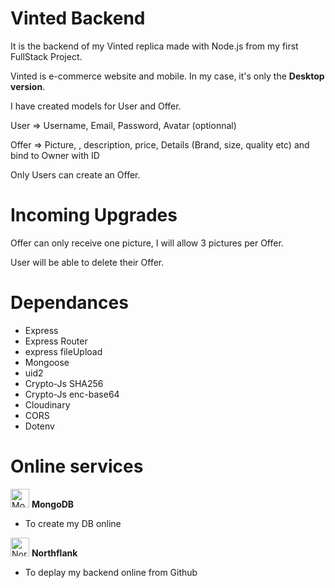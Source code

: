 # Vinted Backend

It is the backend of my Vinted replica made with Node.js from my first FullStack Project.

Vinted is e-commerce website and mobile. In my case, it's only the **Desktop version**.

I have created models for User and Offer.

User => Username, Email, Password, Avatar (optionnal)

Offer => Picture, , description, price, Details (Brand, size, quality etc) and bind to Owner with ID

Only Users can create an Offer.

  # Incoming Upgrades 

Offer can only receive one picture, I will allow 3 pictures per Offer.

User will be able to delete their Offer.


# Dependances 

- Express
- Express Router
- express fileUpload
- Mongoose
- uid2
- Crypto-Js SHA256
- Crypto-Js enc-base64
- Cloudinary
- CORS
- Dotenv

# Online services
<img src="https://servicenav.coservit.com/wp-content/uploads/2022/05/18-1.jpg" alt="MongoDB.icon" width="30"/> **MongoDB**
- To create my DB online 



<img src="https://logo.clearbit.com/https://northflank.com/" alt="Northflank.icon" width="30"/> **Northflank**
- To deplay my backend online from Github
